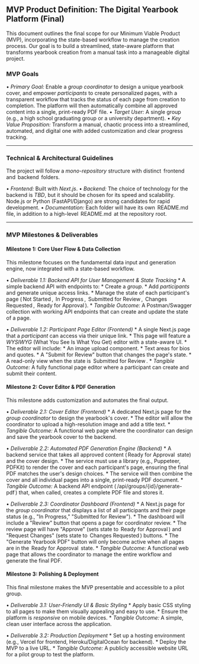 
## MVP Product Definition: The Digital Yearbook Platform (Final)

This document outlines the final scope for our Minimum Viable Product (MVP), incorporating the state-based workflow to manage the creation process. Our goal is to build a streamlined, state-aware platform that transforms yearbook creation from a manual task into a manageable digital project.

### MVP Goals

•⁠  ⁠*Primary Goal:* Enable a *group coordinator* to design a unique yearbook cover, and empower *participants* to create personalized pages, with a transparent workflow that tracks the status of each page from creation to completion. The platform will then automatically combine all approved content into a single, print-ready PDF file.
•⁠  ⁠*Target User:* A single group (e.g., a high school graduating group or a university department).
•⁠  ⁠*Key Value Proposition:* Transform a manual, chaotic process into a streamlined, automated, and digital one with added customization and clear progress tracking.

---

### Technical & Architectural Guidelines

The project will follow a *mono-repository* structure with distinct ⁠ frontend ⁠ and ⁠ backend ⁠ folders.

•⁠  ⁠*Frontend:* Built with *Next.js*.
•⁠  ⁠*Backend:* The choice of technology for the backend is *TBD*, but it should be chosen for its speed and scalability. Node.js or Python (FastAPI/Django) are strong candidates for rapid development.
•⁠  ⁠*Documentation:* Each folder will have its own ⁠ README.md ⁠ file, in addition to a high-level ⁠ README.md ⁠ at the repository root.

---

### MVP Milestones & Deliverables

#### Milestone 1: Core User Flow & Data Collection

This milestone focuses on the fundamental data input and generation engine, now integrated with a state-based workflow.

•⁠  ⁠*Deliverable 1.1: Backend API for User Management & State Tracking*
    * A simple backend API with endpoints to:
        * Create a *group*.
        * Add *participants* and generate unique access links.
        * Manage the state of each participant's page (⁠ Not Started ⁠, ⁠ In Progress ⁠, ⁠ Submitted for Review ⁠, ⁠ Changes Requested ⁠, ⁠ Ready for Approval ⁠).
    * *Tangible Outcome:* A Postman/Swagger collection with working API endpoints that can create and update the state of a page.

•⁠  ⁠*Deliverable 1.2: Participant Page Editor (Frontend)*
    * A single Next.js page that a *participant* can access via their unique link.
    * This page will feature a *WYSIWYG* (What You See Is What You Get) editor with a state-aware UI.
    * The editor will include:
        * An image upload component.
        * Text areas for bios and quotes.
        * A "Submit for Review" button that changes the page's state.
        * A read-only view when the state is ⁠ Submitted for Review ⁠.
    * *Tangible Outcome:* A fully functional page editor where a participant can create and submit their content.

#### Milestone 2: Cover Editor & PDF Generation

This milestone adds customization and automates the final output.

•⁠  ⁠*Deliverable 2.1: Cover Editor (Frontend)*
    * A dedicated Next.js page for the *group coordinator* to design the yearbook's cover.
    * The editor will allow the coordinator to upload a high-resolution image and add a title text.
    * *Tangible Outcome:* A functional web page where the coordinator can design and save the yearbook cover to the backend.

•⁠  ⁠*Deliverable 2.2: Automated PDF Generation Engine (Backend)*
    * A backend service that takes all approved content (⁠ Ready for Approval ⁠ state) and the cover design.
    * The service must use a library (e.g., Puppeteer, PDFKit) to render the cover and each participant's page, ensuring the final PDF matches the user's design choices.
    * The service will then combine the cover and all individual pages into a single, print-ready PDF document.
    * *Tangible Outcome:* A backend API endpoint (⁠ /api/groups/{id}/generate-pdf ⁠) that, when called, creates a complete PDF file and stores it.

•⁠  ⁠*Deliverable 2.3: Coordinator Dashboard (Frontend)*
    * A Next.js page for the *group coordinator* that displays a list of all participants and their page status (e.g., "In Progress," "Submitted for Review"). 
    * The dashboard will include a "Review" button that opens a page for coordinator review.
    * The review page will have "Approve" (sets state to ⁠ Ready for Approval ⁠) and "Request Changes" (sets state to ⁠ Changes Requested ⁠) buttons.
    * The "Generate Yearbook PDF" button will only become active when all pages are in the ⁠ Ready for Approval ⁠ state.
    * *Tangible Outcome:* A functional web page that allows the coordinator to manage the entire workflow and generate the final PDF.

#### Milestone 3: Polishing & Deployment

This final milestone makes the MVP presentable and accessible to a pilot group.

•⁠  ⁠*Deliverable 3.1: User-Friendly UI & Basic Styling*
    * Apply basic CSS styling to all pages to make them visually appealing and easy to use.
    * Ensure the platform is *responsive* on mobile devices.
    * *Tangible Outcome:* A simple, clean user interface across the application.

•⁠  ⁠*Deliverable 3.2: Production Deployment*
    * Set up a hosting environment (e.g., Vercel for frontend, Heroku/DigitalOcean for backend).
    * Deploy the MVP to a live URL.
    * *Tangible Outcome:* A publicly accessible website URL for a pilot group to test the platform.

